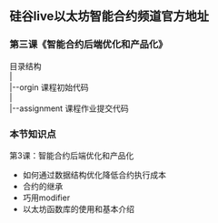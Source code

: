 ## 硅谷live以太坊智能合约频道官方地址

### 第三课《智能合约后端优化和产品化》

目录结构
  <br/>|
  <br/>|--orgin 课程初始代码
  <br/>|
  <br/>|--assignment 课程作业提交代码
<br/>
### 本节知识点
第3课：智能合约后端优化和产品化
- 如何通过数据结构优化降低合约执行成本
- 合约的继承
- 巧用modifier
- 以太坊函数库的使用和基本介绍

